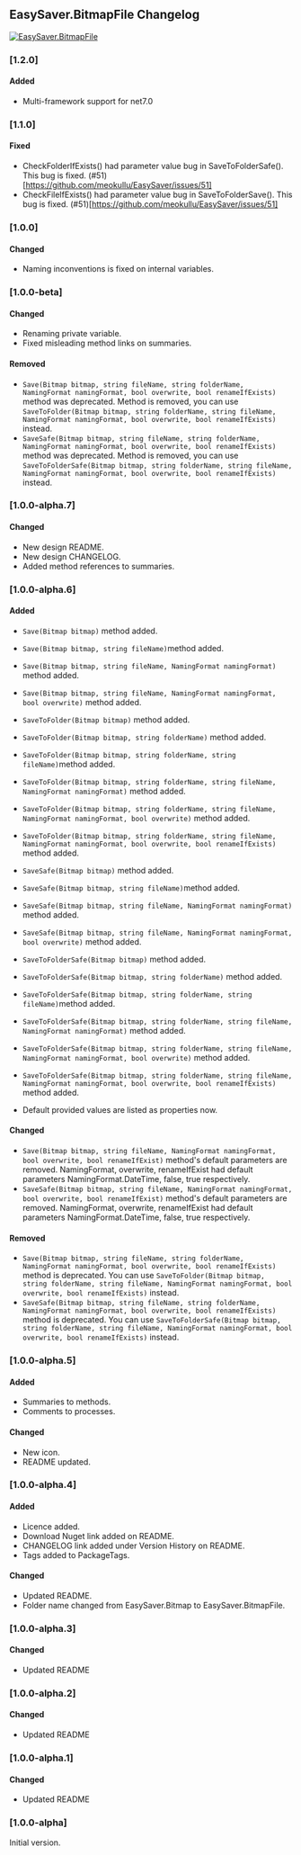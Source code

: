 ## EasySaver.BitmapFile Changelog
[![EasySaver.BitmapFile](https://img.shields.io/nuget/v/EasySaver.BitmapFile.svg)](https://www.nuget.org/packages/EasySaver.BitmapFile/)

<!--
### [Unreleased]

#### Added

#### Changed

#### Removed
-->

### [1.2.0]
#### Added
* Multi-framework support for net7.0

### [1.1.0]
#### Fixed
* CheckFolderIfExists() had parameter value bug in SaveToFolderSafe(). This bug is fixed. (#51)[https://github.com/meokullu/EasySaver/issues/51]
* CheckFileIfExists() had parameter value bug in SaveToFolderSave(). This bug is fixed. (#51)[https://github.com/meokullu/EasySaver/issues/51]

### [1.0.0]

#### Changed
* Naming inconventions is fixed on internal variables.

### [1.0.0-beta]

#### Changed
* Renaming private variable.
* Fixed misleading method links on summaries.

#### Removed
* `Save(Bitmap bitmap, string fileName, string folderName, NamingFormat namingFormat, bool overwrite, bool renameIfExists)` method was deprecated. Method is removed, you can use `SaveToFolder(Bitmap bitmap, string folderName, string fileName, NamingFormat namingFormat, bool overwrite, bool renameIfExists)` instead.
* `SaveSafe(Bitmap bitmap, string fileName, string folderName, NamingFormat namingFormat, bool overwrite, bool renameIfExists)` method was deprecated. Method is removed, you can use `SaveToFolderSafe(Bitmap bitmap, string folderName, string fileName, NamingFormat namingFormat, bool overwrite, bool renameIfExists)` instead.

### [1.0.0-alpha.7]

#### Changed
* New design README.
* New design CHANGELOG.
* Added method references to summaries.

### [1.0.0-alpha.6]

#### Added
* `Save(Bitmap bitmap)` method added.
* `Save(Bitmap bitmap, string fileName)`method added.
* `Save(Bitmap bitmap, string fileName, NamingFormat namingFormat)` method added.
* `Save(Bitmap bitmap, string fileName, NamingFormat namingFormat, bool overwrite)` method added.

* `SaveToFolder(Bitmap bitmap)` method added.
* `SaveToFolder(Bitmap bitmap, string folderName)` method added.
* `SaveToFolder(Bitmap bitmap, string folderName, string fileName)`method added.
* `SaveToFolder(Bitmap bitmap, string folderName, string fileName, NamingFormat namingFormat)` method added.
* `SaveToFolder(Bitmap bitmap, string folderName, string fileName, NamingFormat namingFormat, bool overwrite)` method added.
* `SaveToFolder(Bitmap bitmap, string folderName, string fileName, NamingFormat namingFormat, bool overwrite, bool renameIfExists)` method added.

* `SaveSafe(Bitmap bitmap)` method added.
* `SaveSafe(Bitmap bitmap, string fileName)`method added.
* `SaveSafe(Bitmap bitmap, string fileName, NamingFormat namingFormat)` method added.
* `SaveSafe(Bitmap bitmap, string fileName, NamingFormat namingFormat, bool overwrite)` method added.

* `SaveToFolderSafe(Bitmap bitmap)` method added.
* `SaveToFolderSafe(Bitmap bitmap, string folderName)` method added.
* `SaveToFolderSafe(Bitmap bitmap, string folderName, string fileName)`method added.
* `SaveToFolderSafe(Bitmap bitmap, string folderName, string fileName, NamingFormat namingFormat)` method added.
* `SaveToFolderSafe(Bitmap bitmap, string folderName, string fileName, NamingFormat namingFormat, bool overwrite)` method added.
* `SaveToFolderSafe(Bitmap bitmap, string folderName, string fileName, NamingFormat namingFormat, bool overwrite, bool renameIfExists)` method added.

* Default provided values are listed as properties now.

#### Changed
* `Save(Bitmap bitmap, string fileName, NamingFormat namingFormat, bool overwrite, bool renameIfExist)` method's default parameters are removed. NamingFormat, overwrite, renameIfExist had default parameters NamingFormat.DateTime, false, true respectively.
* `SaveSafe(Bitmap bitmap, string fileName, NamingFormat namingFormat, bool overwrite, bool renameIfExist)` method's default parameters are removed. NamingFormat, overwrite, renameIfExist had default parameters NamingFormat.DateTime, false, true respectively.

#### Removed
* `Save(Bitmap bitmap, string fileName, string folderName, NamingFormat namingFormat, bool overwrite, bool renameIfExists)` method is deprecated. You can use `SaveToFolder(Bitmap bitmap, string folderName, string fileName, NamingFormat namingFormat, bool overwrite, bool renameIfExists)` instead.
* `SaveSafe(Bitmap bitmap, string fileName, string folderName, NamingFormat namingFormat, bool overwrite, bool renameIfExists)` method is deprecated. You can use `SaveToFolderSafe(Bitmap bitmap, string folderName, string fileName, NamingFormat namingFormat, bool overwrite, bool renameIfExists)` instead.

### [1.0.0-alpha.5]

#### Added
* Summaries to methods.
* Comments to processes.

#### Changed
* New icon.
* README updated.

### [1.0.0-alpha.4]

#### Added
* Licence added.
* Download Nuget link added on README.
* CHANGELOG link added under Version History on README.
* Tags added to PackageTags.

#### Changed
* Updated README.
* Folder name changed from EasySaver.Bitmap to EasySaver.BitmapFile.

### [1.0.0-alpha.3]

#### Changed
* Updated README

### [1.0.0-alpha.2]

#### Changed
* Updated README

### [1.0.0-alpha.1]

#### Changed
* Updated README

### [1.0.0-alpha]
Initial version.
